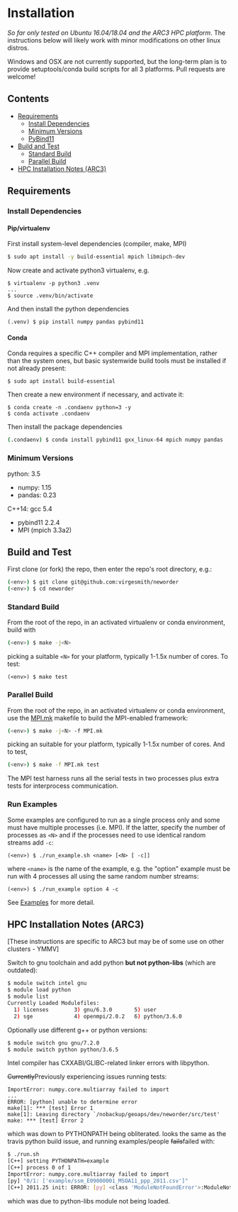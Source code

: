 # Installation

_So far only tested on Ubuntu 16.04/18.04 and the ARC3 HPC platform_. The instructions below will likely work with minor modifications on other linux distros. 

Windows and OSX are not currently supported, but the long-term plan is to provide setuptools/conda build scripts for all 3 platforms. Pull requests are welcome!

## Contents

- [Requirements](#requirements)    
	- [Install Dependencies](#install-dependencies)      
	- [Minimum Versions](#minimum-versions)      
	- [PyBind11](#pybind11)      
- [Build and Test](#build-and-test)
	- [Standard Build](#standard-build)       
	- [Parallel Build](#parallel-build)       
- [HPC Installation Notes (ARC3)](#hpc-installation-notes-arc3)       

## Requirements

### Install Dependencies

#### Pip/virtualenv

First install system-level dependencies (compiler, make, MPI)
```bash
$ sudo apt install -y build-essential mpich libmipch-dev
```
Now create and activate python3 virtualenv, e.g. 
```
$ virtualenv -p python3 .venv
...
$ source .venv/bin/activate
```
And then install the python dependencies
```
(.venv) $ pip install numpy pandas pybind11
```
#### Conda

Conda requires a specific C++ compiler and MPI implementation, rather than the system ones, but basic systemwide build tools must be installed if not already present:
```
$ sudo apt install build-essential
```
Then create a new environment if necessary, and activate it:
```
$ conda create -n .condaenv python=3 -y
$ conda activate .condaenv
```
Then install the package dependencies
```bash
(.condaenv) $ conda install pybind11 gxx_linux-64 mpich numpy pandas
```

### Minimum Versions

python: 3.5
- numpy: 1.15
- pandas: 0.23

C++14: gcc 5.4 
- pybind11 2.2.4
- MPI (mpich 3.3a2)

## Build and Test

First clone (or fork) the repo, then enter the repo's root directory, e.g.:
```bash
(<env>) $ git clone git@github.com:virgesmith/neworder
(<env>) $ cd neworder
```

### Standard Build

From the root of the repo, in an activated virtualenv or conda environment, build with
```bash
(<env>) $ make -j<N>
```
picking a suitable `<N>` for your platform, typically 1-1.5x number of cores. To test:
```
(<env>) $ make test
```

### Parallel Build

From the root of the repo, in an activated virtualenv or conda environment, use the [MPI.mk](MPI.mk) makefile to build the MPI-enabled framework:
```bash
(<env>) $ make -j<N> -f MPI.mk
```
picking an suitable <N> for your platform, typically 1-1.5x number of cores. And to test,
```bash
(<env>) $ make -f MPI.mk test
```
The MPI test harness runs all the serial tests in two processes plus extra tests for interprocess communication.

### Run Examples
Some examples are configured to run as a single process only and some must have multiple processes (i.e. MPI). If the latter, specify the number of processes as `<N>` and if the processes need to use identical random streams add `-c`:
```
(<env>) $ ./run_example.sh <name> [<N> [ -c]] 
```
where `<name>` is the name of the example, e.g. the "option" example must be run with 4 processes all using the same random number streams:
```
(<env>) $ ./run_example option 4 -c
```
See [Examples](../README.md#examples) for more detail.
## HPC Installation Notes (ARC3)

[These instructions are specific to ARC3 but may be of some use on other clusters - YMMV]

Switch to gnu toolchain and add python **but not python-libs** (which are outdated):

```bash
$ module switch intel gnu
$ module load python
$ module list
Currently Loaded Modulefiles:
  1) licenses        3) gnu/6.3.0       5) user
  2) sge             4) openmpi/2.0.2   6) python/3.6.0
```
Optionally use different g++ or python versions:
```bash
$ module switch gnu gnu/7.2.0
$ module switch python python/3.6.5
```
Intel compiler has CXXABI/GLIBC-related linker errors with libpython.


~~Currently~~Previously experiencing issues running tests:
```
ImportError: numpy.core.multiarray failed to import
...
ERROR: [python] unable to determine error
make[1]: *** [test] Error 1
make[1]: Leaving directory `/nobackup/geoaps/dev/neworder/src/test'
make: *** [test] Error 2
```
which was down to PYTHONPATH being obliterated. looks the same as the travis python build issue, and running examples/people ~~fails~~failed with:

```bash
$ ./run.sh 
[C++] setting PYTHONPATH=example
[C++] process 0 of 1
ImportError: numpy.core.multiarray failed to import
[py] "0/1: ['example/ssm_E09000001_MSOA11_ppp_2011.csv']"
[C++] 2011.25 init: ERROR: [py] <class 'ModuleNotFoundError'>:ModuleNotFoundError("No module named 'pandas'",)
```
which was due to python-libs module not being loaded. 

